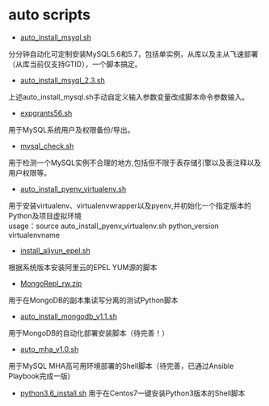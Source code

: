 auto  scripts
====
* [auto_install_msyql.sh](https://github.com/coral1412/devops/blob/master/auto_install_mysql.sh)

分分钟自动化可定制安装MySQL5.6和5.7，包括单实例，从库以及主从飞速部署（从库当前仅支持GTID），一个脚本搞定。

* [auto_install_msyql_2.3.sh](https://github.com/coral1412/devops/blob/master/auto_install_mysql_2.3.sh)

上述auto_install_mysql.sh手动自定义输入参数变量改成脚本命令参数输入。

* [expgrants56.sh](https://github.com/coral1412/devops/blob/master/expgrants56.sh)

用于MySQL系统用户及权限备份/导出。

* [mysql_check.sh](https://github.com/coral1412/devops/blob/master/mysql_check.sh)

用于检测一个MySQL实例不合理的地方,包括但不限于表存储引擎以及表注释以及用户权限等。

* [auto_install_pyenv_virtualenv.sh](https://github.com/coral1412/devops/blob/master/auto_install_pyenv_virtualenv.sh)

用于安装virtualenv、virtualenvwrapper以及pyenv,并初始化一个指定版本的Python及项目虚拟环境<br>
usage：source auto_install_pyenv_virtualenv.sh  python_version  virtualenvname

* [install_aliyun_epel.sh](https://github.com/coral1412/devops/blob/master/install_aliyun_epel.sh)

根据系统版本安装阿里云的EPEL YUM源的脚本

* [MongoRepl_rw.zip](https://github.com/coral1412/devops/blob/master/MongoRepl_rw.zip)

用于在MongoDB的副本集读写分离的测试Python脚本

* [auto_install_mongodb_v1.1.sh](https://github.com/coral1412/devops/blob/master/auto_install_mongodb_v1.1.sh)

用于MongoDB的自动化部署安装脚本（待完善！）

* [auto_mha_v1.0.sh](https://github.com/coral1412/devops/blob/master/auto_mha_v1.0.sh)

用于MySQL MHA高可用环境部署的Shell脚本（待完善，已通过Ansible Playbook完成一版)

* [python3.6_install.sh](https://github.com/coral1412/devops/blob/master/python3.6_install.sh)
用于在Centos7一键安装Python3版本的Shell脚本
